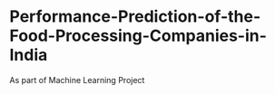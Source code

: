 # Performance-Prediction-of-the-Food-Processing-Companies-in-India
As part of Machine Learning Project
